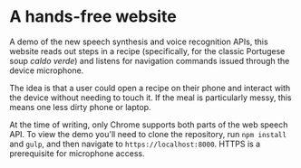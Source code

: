 # A hands-free website

A demo of the new speech synthesis and voice recognition APIs, this website reads out steps in a recipe (specifically, for the classic Portugese soup _caldo verde_) and listens for navigation commands issued through the device microphone.

The idea is that a user could open a recipe on their phone and interact with the device without needing to touch it. If the meal is particularly messy, this means one less dirty phone or laptop.

At the time of writing, only Chrome supports both parts of the web speech API. To view the demo you'll need to clone the repository, run `npm install` and `gulp`, and then navigate to `https://localhost:8000`. HTTPS is a prerequisite for microphone access.